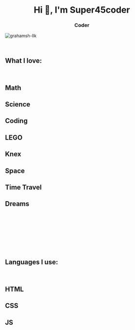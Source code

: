 <h1 align="center">Hi 👋, I'm Super45coder</h1>
<h3 align="center">Coder</h3>

<p align="left"> <img src="https://komarev.com/ghpvc/?username=Super45coder&label=Profile%20views&color=0e75b6&style=flat" alt="grahamsh-llk" /> </p>

<br>

<h2>What I love:</h2>
<br>
<h2>Math</h2>
<h2>Science</h2>
<h2>Coding</h2>
<h2>LEGO</h2>
<h2>Knex</h2>
<h2>Space</h2>
<h2>Time Travel</h2>
<h2>Dreams</h2>
<br>
<br>
<br>
<br>
<br>
<br>
<br>
<h2>Languages I use:</h2>
<br>
<h2>HTML</h2>
<h2>CSS</h2>
<h2>JS</h2>


